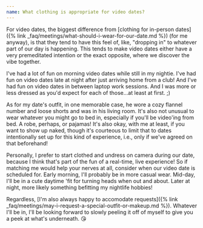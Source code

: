 ```yaml
---
name: What clothing is appropriate for video dates?
---
```


For video dates, the biggest difference from [clothing for in-person dates]({% link _faq/meetings/what-should-i-wear-for-our-date.md %}) (for me anyway), is that they tend to have this feel of, like, "dropping in" to whatever part of our day is happening. This tends to make video dates either have a very premeditated intention or the exact opposite, where we discover the vibe together.

I've had a lot of fun on morning video dates while still in my nightie. I've had fun on video dates late at night after just arriving home from a club! And I've had fun on video dates in between laptop work sessions. And I was more or less dressed as you'd expect for each of those&hellip;at least at first. ;)

As for my date's outfit, in one memorable case, he wore a cozy flannel number and loose shorts and was in his living room. It's also not unusual to wear whatever you might go to bed in, especially if you'll be video'ing from bed. A robe, perhaps, or pajamas! It's also okay, with me at least, if you want to show up naked, though it's courteous to limit that to dates intentionally set up for this kind of experience, i.e., only if we've agreed on that beforehand!

Personally, I prefer to start clothed and undress on camera during our date, because I think that's part of the fun of a real-time, live experience! So if matching me would help your nerves at all, consider when our video date is scheduled for. Early morning, I'll probably be in more casual wear. Mid-day, I'll be in a cute daytime 'fit for turning heads when out and about. Later at night, more likely something befitting my nightlife hobbies!

Regardless, [I'm also always happy to accomodate requests]({% link _faq/meetings/may-i-request-a-special-outfit-or-makeup.md %}). Whatever I'll be in, I'll be looking forward to slowly peeling it off of myself to give you a peek at what's underneath. 😘
